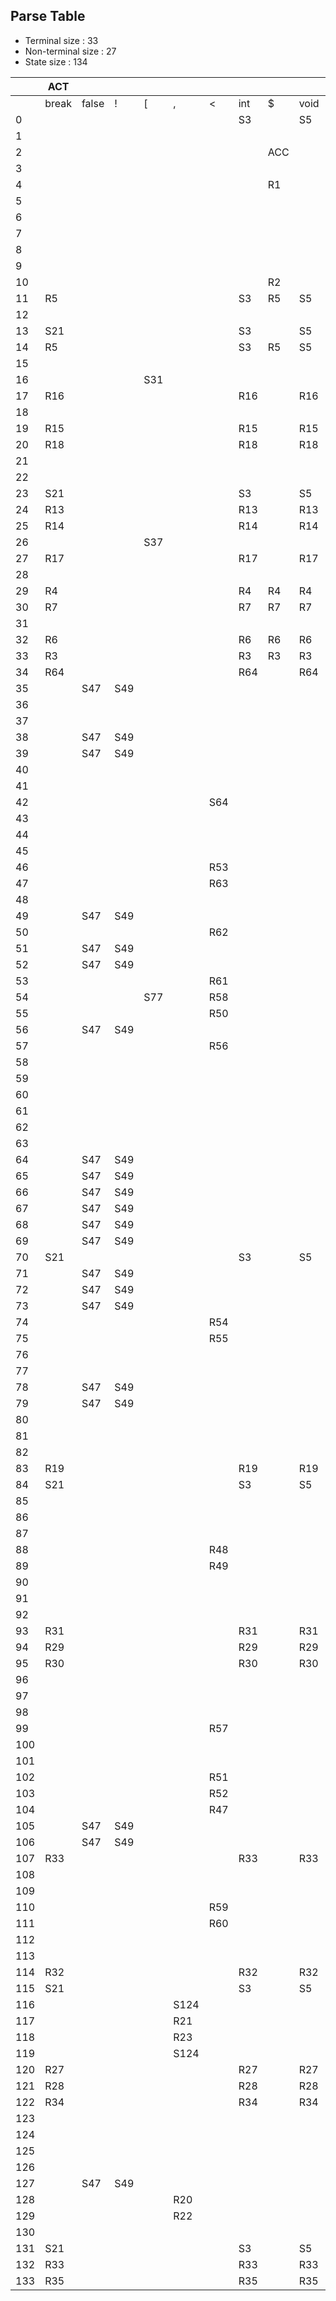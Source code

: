 ## Parse Table
- Terminal size : 33
- Non-terminal size : 27
- State size : 134

| | ACT |  |  |  |  |  |  |  |  |  |  |  |  |  |  |  |  |  |  |  |  |  |  |  |  |  |  |  |  |  |  |  |  | GOTO |  |  |  |  |  |  |  |  |  |  |  |  |  |  |  |  |  |  |  |  |  |  |  |  |  |  | 
| --- | --- | --- | --- | --- | --- | --- | --- | --- | --- | --- | --- | --- | --- | --- | --- | --- | --- | --- | --- | --- | --- | --- | --- | --- | --- | --- | --- | --- | --- | --- | --- | --- | --- | --- | --- | --- | --- | --- | --- | --- | --- | --- | --- | --- | --- | --- | --- | --- | --- | --- | --- | --- | --- | --- | --- | --- | --- | --- | --- | --- | 
| | break | false | ! | [ | , | < | int | $ | void | = | - | } | ( | true | id | ] | ) | num | while | <= | > | { | else | ; | if | && | != | * | >= | float | + | == | / | unary | equality | term | rel | bool | factor | block_tail | id | num | join | S | basics | block | if_stmt | declarations | program | assignment | expr | break_stmt | declaration | array_assignment | array_declaration | stmt | stmt_or_block | array_init | stmts | while_loop | 
| 0 |   |   |   |   |   |   | S3 |   | S5 |   |   |   |   |   |   |   |   |   |   |   |   |   |   |   |   |   |   |   |   | S6 |   |   |   |   |   |   |   |   |   |   |   |   |   | G2 | G1 |   |   |   | G4 |   |   |   |   |   |   |   |   |   |   |   | 
| 1 |   |   |   |   |   |   |   |   |   |   |   |   |   |   | S7 |   |   |   |   |   |   |   |   |   |   |   |   |   |   |   |   |   |   |   |   |   |   |   |   |   | S7 |   |   |   |   |   |   |   |   |   |   |   |   |   |   |   |   |   |   |   | 
| 2 |   |   |   |   |   |   |   | ACC |   |   |   |   |   |   |   |   |   |   |   |   |   |   |   |   |   |   |   |   |   |   |   |   |   |   |   |   |   |   |   |   |   |   |   |   |   |   |   |   |   |   |   |   |   |   |   |   |   |   |   |   | 
| 3 |   |   |   |   |   |   |   |   |   |   |   |   |   |   | R9 |   |   |   |   |   |   |   |   |   |   |   |   |   |   |   |   |   |   |   |   |   |   |   |   |   | R9 |   |   |   |   |   |   |   |   |   |   |   |   |   |   |   |   |   |   |   | 
| 4 |   |   |   |   |   |   |   | R1 |   |   |   |   |   |   |   |   |   |   |   |   |   |   |   |   |   |   |   |   |   |   |   |   |   |   |   |   |   |   |   |   |   |   |   |   |   |   |   |   |   |   |   |   |   |   |   |   |   |   |   |   | 
| 5 |   |   |   |   |   |   |   |   |   |   |   |   |   |   | R8 |   |   |   |   |   |   |   |   |   |   |   |   |   |   |   |   |   |   |   |   |   |   |   |   |   | R8 |   |   |   |   |   |   |   |   |   |   |   |   |   |   |   |   |   |   |   | 
| 6 |   |   |   |   |   |   |   |   |   |   |   |   |   |   | R10 |   |   |   |   |   |   |   |   |   |   |   |   |   |   |   |   |   |   |   |   |   |   |   |   |   | R10 |   |   |   |   |   |   |   |   |   |   |   |   |   |   |   |   |   |   |   | 
| 7 |   |   |   |   |   |   |   |   |   |   |   |   | S8 |   |   |   |   |   |   |   |   |   |   |   |   |   |   |   |   |   |   |   |   |   |   |   |   |   |   |   |   |   |   |   |   |   |   |   |   |   |   |   |   |   |   |   |   |   |   |   | 
| 8 |   |   |   |   |   |   |   |   |   |   |   |   |   |   |   |   | S9 |   |   |   |   |   |   |   |   |   |   |   |   |   |   |   |   |   |   |   |   |   |   |   |   |   |   |   |   |   |   |   |   |   |   |   |   |   |   |   |   |   |   |   | 
| 9 |   |   |   |   |   |   |   |   |   |   |   |   |   |   |   |   |   |   |   |   |   | S11 |   |   |   |   |   |   |   |   |   |   |   |   |   |   |   |   |   |   |   |   |   |   |   | G10 |   |   |   |   |   |   |   |   |   |   |   |   |   |   | 
| 10 |   |   |   |   |   |   |   | R2 |   |   |   |   |   |   |   |   |   |   |   |   |   |   |   |   |   |   |   |   |   |   |   |   |   |   |   |   |   |   |   |   |   |   |   |   |   |   |   |   |   |   |   |   |   |   |   |   |   |   |   |   | 
| 11 | R5 |   |   |   |   |   | S3 | R5 | S5 |   |   | R5 |   |   | R5 |   |   |   | R5 |   |   |   | R5 |   | R5 |   |   |   |   | S6 |   |   |   |   |   |   |   |   |   |   | R5 |   |   |   | G12 |   |   | G13 |   |   |   |   | G14 |   | G15 |   |   |   |   |   | 
| 12 |   |   |   |   |   |   |   |   |   |   |   |   |   |   | S16 |   |   |   |   |   |   |   |   |   |   |   |   |   |   |   |   |   |   |   |   |   |   |   |   |   | S16 |   |   |   |   |   |   |   |   |   |   |   |   |   |   |   |   |   |   |   | 
| 13 | S21 |   |   |   |   |   | S3 |   | S5 |   |   | R12 |   |   | S26 |   |   |   | S22 |   |   |   |   |   | S28 |   |   |   |   | S6 |   |   |   |   |   |   |   |   |   |   | S26 |   |   |   | G12 |   | G27 |   |   | G24 |   | G20 | G25 | G19 | G15 | G23 |   |   | G18 | G17 | 
| 14 | R5 |   |   |   |   |   | S3 | R5 | S5 |   |   | R5 |   |   | R5 |   |   |   | R5 |   |   |   | R5 |   | R5 |   |   |   |   | S6 |   |   |   |   |   |   |   |   |   |   | R5 |   |   |   | G12 |   |   | G29 |   |   |   |   | G14 |   | G15 |   |   |   |   |   | 
| 15 |   |   |   |   |   |   |   |   |   |   |   |   |   |   |   |   |   |   |   |   |   |   |   | S30 |   |   |   |   |   |   |   |   |   |   |   |   |   |   |   |   |   |   |   |   |   |   |   |   |   |   |   |   |   |   |   |   |   |   |   |   | 
| 16 |   |   |   | S31 |   |   |   |   |   |   |   |   |   |   |   |   |   |   |   |   |   |   |   | S32 |   |   |   |   |   |   |   |   |   |   |   |   |   |   |   |   |   |   |   |   |   |   |   |   |   |   |   |   |   |   |   |   |   |   |   |   | 
| 17 | R16 |   |   |   |   |   | R16 |   | R16 |   |   | R16 |   |   | R16 |   |   |   | R16 |   |   |   | R16 |   | R16 |   |   |   |   | R16 |   |   |   |   |   |   |   |   |   |   | R16 |   |   |   |   |   |   |   |   |   |   |   |   |   |   |   |   |   |   |   | 
| 18 |   |   |   |   |   |   |   |   |   |   |   | S33 |   |   |   |   |   |   |   |   |   |   |   |   |   |   |   |   |   |   |   |   |   |   |   |   |   |   |   |   |   |   |   |   |   |   |   |   |   |   |   |   |   |   |   |   |   |   |   |   | 
| 19 | R15 |   |   |   |   |   | R15 |   | R15 |   |   | R15 |   |   | R15 |   |   |   | R15 |   |   |   | R15 |   | R15 |   |   |   |   | R15 |   |   |   |   |   |   |   |   |   |   | R15 |   |   |   |   |   |   |   |   |   |   |   |   |   |   |   |   |   |   |   | 
| 20 | R18 |   |   |   |   |   | R18 |   | R18 |   |   | R18 |   |   | R18 |   |   |   | R18 |   |   |   | R18 |   | R18 |   |   |   |   | R18 |   |   |   |   |   |   |   |   |   |   | R18 |   |   |   |   |   |   |   |   |   |   |   |   |   |   |   |   |   |   |   | 
| 21 |   |   |   |   |   |   |   |   |   |   |   |   |   |   |   |   |   |   |   |   |   |   |   | S34 |   |   |   |   |   |   |   |   |   |   |   |   |   |   |   |   |   |   |   |   |   |   |   |   |   |   |   |   |   |   |   |   |   |   |   |   | 
| 22 |   |   |   |   |   |   |   |   |   |   |   |   | S35 |   |   |   |   |   |   |   |   |   |   |   |   |   |   |   |   |   |   |   |   |   |   |   |   |   |   |   |   |   |   |   |   |   |   |   |   |   |   |   |   |   |   |   |   |   |   |   | 
| 23 | S21 |   |   |   |   |   | S3 |   | S5 |   |   | R12 |   |   | S26 |   |   |   | S22 |   |   |   |   |   | S28 |   |   |   |   | S6 |   |   |   |   |   |   |   |   |   |   | S26 |   |   |   | G12 |   | G27 |   |   | G24 |   | G20 | G25 | G19 | G15 | G23 |   |   | G36 | G17 | 
| 24 | R13 |   |   |   |   |   | R13 |   | R13 |   |   | R13 |   |   | R13 |   |   |   | R13 |   |   |   | R13 |   | R13 |   |   |   |   | R13 |   |   |   |   |   |   |   |   |   |   | R13 |   |   |   |   |   |   |   |   |   |   |   |   |   |   |   |   |   |   |   | 
| 25 | R14 |   |   |   |   |   | R14 |   | R14 |   |   | R14 |   |   | R14 |   |   |   | R14 |   |   |   | R14 |   | R14 |   |   |   |   | R14 |   |   |   |   |   |   |   |   |   |   | R14 |   |   |   |   |   |   |   |   |   |   |   |   |   |   |   |   |   |   |   | 
| 26 |   |   |   | S37 |   |   |   |   |   | S38 |   |   |   |   |   |   |   |   |   |   |   |   |   |   |   |   |   |   |   |   |   |   |   |   |   |   |   |   |   |   |   |   |   |   |   |   |   |   |   |   |   |   |   |   |   |   |   |   |   |   | 
| 27 | R17 |   |   |   |   |   | R17 |   | R17 |   |   | R17 |   |   | R17 |   |   |   | R17 |   |   |   | R17 |   | R17 |   |   |   |   | R17 |   |   |   |   |   |   |   |   |   |   | R17 |   |   |   |   |   |   |   |   |   |   |   |   |   |   |   |   |   |   |   | 
| 28 |   |   |   |   |   |   |   |   |   |   |   |   | S39 |   |   |   |   |   |   |   |   |   |   |   |   |   |   |   |   |   |   |   |   |   |   |   |   |   |   |   |   |   |   |   |   |   |   |   |   |   |   |   |   |   |   |   |   |   |   |   | 
| 29 | R4 |   |   |   |   |   | R4 | R4 | R4 |   |   | R4 |   |   | R4 |   |   |   | R4 |   |   |   | R4 |   | R4 |   |   |   |   | R4 |   |   |   |   |   |   |   |   |   |   | R4 |   |   |   |   |   |   |   |   |   |   |   |   |   |   |   |   |   |   |   | 
| 30 | R7 |   |   |   |   |   | R7 | R7 | R7 |   |   | R7 |   |   | R7 |   |   |   | R7 |   |   |   | R7 |   | R7 |   |   |   |   | R7 |   |   |   |   |   |   |   |   |   |   | R7 |   |   |   |   |   |   |   |   |   |   |   |   |   |   |   |   |   |   |   | 
| 31 |   |   |   |   |   |   |   |   |   |   |   |   |   |   | S41 |   |   | S40 |   |   |   |   |   |   |   |   |   |   |   |   |   |   |   |   |   |   |   |   |   |   | S41 | S40 |   |   |   |   |   |   |   |   |   |   |   |   |   |   |   |   |   |   | 
| 32 | R6 |   |   |   |   |   | R6 | R6 | R6 |   |   | R6 |   |   | R6 |   |   |   | R6 |   |   |   | R6 |   | R6 |   |   |   |   | R6 |   |   |   |   |   |   |   |   |   |   | R6 |   |   |   |   |   |   |   |   |   |   |   |   |   |   |   |   |   |   |   | 
| 33 | R3 |   |   |   |   |   | R3 | R3 | R3 |   |   | R3 |   |   | R3 |   |   |   | R3 |   |   |   | R3 |   | R3 |   |   |   |   | R3 |   |   |   |   |   |   |   |   |   |   | R3 |   |   |   |   |   |   |   |   |   |   |   |   |   |   |   |   |   |   |   | 
| 34 | R64 |   |   |   |   |   | R64 |   | R64 |   |   | R64 |   |   | R64 |   |   |   | R64 |   |   |   | R64 |   | R64 |   |   |   |   | R64 |   |   |   |   |   |   |   |   |   |   | R64 |   |   |   |   |   |   |   |   |   |   |   |   |   |   |   |   |   |   |   | 
| 35 |   | S47 | S49 |   |   |   |   |   |   |   | S51 |   | S52 | S50 | S54 |   |   | S53 |   |   |   | S56 |   |   |   |   |   |   |   |   |   |   |   | G46 | G45 | G55 | G44 | G43 | G57 |   | S54 | S53 | G48 |   |   |   |   |   |   |   | G42 |   |   |   |   |   |   |   |   |   | 
| 36 |   |   |   |   |   |   |   |   |   |   |   | R11 |   |   |   |   |   |   |   |   |   |   |   |   |   |   |   |   |   |   |   |   |   |   |   |   |   |   |   |   |   |   |   |   |   |   |   |   |   |   |   |   |   |   |   |   |   |   |   |   | 
| 37 |   |   |   |   |   |   |   |   |   |   |   |   |   |   | S59 |   |   | S58 |   |   |   |   |   |   |   |   |   |   |   |   |   |   |   |   |   |   |   |   |   |   | S59 | S58 |   |   |   |   |   |   |   |   |   |   |   |   |   |   |   |   |   |   | 
| 38 |   | S47 | S49 |   |   |   |   |   |   |   | S51 |   | S52 | S50 | S54 |   |   | S53 |   |   |   | S56 |   |   |   |   |   |   |   |   |   |   |   | G46 |   | G55 |   |   | G57 |   | S54 | S53 |   |   |   |   |   |   |   |   | G60 |   |   |   |   |   |   |   |   |   | 
| 39 |   | S47 | S49 |   |   |   |   |   |   |   | S51 |   | S52 | S50 | S54 |   |   | S53 |   |   |   | S56 |   |   |   |   |   |   |   |   |   |   |   | G46 | G45 | G55 | G44 | G61 | G57 |   | S54 | S53 | G48 |   |   |   |   |   |   |   | G42 |   |   |   |   |   |   |   |   |   | 
| 40 |   |   |   |   |   |   |   |   |   |   |   |   |   |   |   | S62 |   |   |   |   |   |   |   |   |   |   |   |   |   |   |   |   |   |   |   |   |   |   |   |   |   |   |   |   |   |   |   |   |   |   |   |   |   |   |   |   |   |   |   |   | 
| 41 |   |   |   |   |   |   |   |   |   |   |   |   |   |   |   | S63 |   |   |   |   |   |   |   |   |   |   |   |   |   |   |   |   |   |   |   |   |   |   |   |   |   |   |   |   |   |   |   |   |   |   |   |   |   |   |   |   |   |   |   |   | 
| 42 |   |   |   |   |   | S64 |   |   |   |   | S66 |   |   |   |   |   | R46 |   |   | S67 | S68 |   |   |   |   | R46 | R46 |   | S69 |   | S65 | R46 |   |   |   |   |   |   |   |   |   |   |   |   |   |   |   |   |   |   |   |   |   |   |   |   |   |   |   |   | 
| 43 |   |   |   |   |   |   |   |   |   |   |   |   |   |   |   |   | S70 |   |   |   |   |   |   |   |   |   |   |   |   |   |   |   |   |   |   |   |   |   |   |   |   |   |   |   |   |   |   |   |   |   |   |   |   |   |   |   |   |   |   |   | 
| 44 |   |   |   |   |   |   |   |   |   |   |   |   |   |   |   |   | R41 |   |   |   |   |   |   |   |   | R41 | R41 |   |   |   |   | R41 |   |   |   |   |   |   |   |   |   |   |   |   |   |   |   |   |   |   |   |   |   |   |   |   |   |   |   |   | 
| 45 |   |   |   |   |   |   |   |   |   |   |   |   |   |   |   |   | R38 |   |   |   |   |   |   |   |   | R38 | S71 |   |   |   |   | S72 |   |   |   |   |   |   |   |   |   |   |   |   |   |   |   |   |   |   |   |   |   |   |   |   |   |   |   |   | 
| 46 |   |   |   |   |   | R53 |   |   |   |   | R53 | R53 |   |   |   |   | R53 |   |   | R53 | R53 |   |   | R53 |   | R53 | R53 | R53 | R53 |   | R53 | R53 | R53 |   |   |   |   |   |   |   |   |   |   |   |   |   |   |   |   |   |   |   |   |   |   |   |   |   |   |   | 
| 47 |   |   |   |   |   | R63 |   |   |   |   | R63 | R63 |   |   |   |   | R63 |   |   | R63 | R63 |   |   | R63 |   | R63 | R63 | R63 | R63 |   | R63 | R63 | R63 |   |   |   |   |   |   |   |   |   |   |   |   |   |   |   |   |   |   |   |   |   |   |   |   |   |   |   | 
| 48 |   |   |   |   |   |   |   |   |   |   |   |   |   |   |   |   | R36 |   |   |   |   |   |   |   |   | S73 |   |   |   |   |   |   |   |   |   |   |   |   |   |   |   |   |   |   |   |   |   |   |   |   |   |   |   |   |   |   |   |   |   |   | 
| 49 |   | S47 | S49 |   |   |   |   |   |   |   | S51 |   | S52 | S50 | S54 |   |   | S53 |   |   |   |   |   |   |   |   |   |   |   |   |   |   |   | G74 |   |   |   |   | G57 |   | S54 | S53 |   |   |   |   |   |   |   |   |   |   |   |   |   |   |   |   |   |   | 
| 50 |   |   |   |   |   | R62 |   |   |   |   | R62 | R62 |   |   |   |   | R62 |   |   | R62 | R62 |   |   | R62 |   | R62 | R62 | R62 | R62 |   | R62 | R62 | R62 |   |   |   |   |   |   |   |   |   |   |   |   |   |   |   |   |   |   |   |   |   |   |   |   |   |   |   | 
| 51 |   | S47 | S49 |   |   |   |   |   |   |   | S51 |   | S52 | S50 | S54 |   |   | S53 |   |   |   |   |   |   |   |   |   |   |   |   |   |   |   | G75 |   |   |   |   | G57 |   | S54 | S53 |   |   |   |   |   |   |   |   |   |   |   |   |   |   |   |   |   |   | 
| 52 |   | S47 | S49 |   |   |   |   |   |   |   | S51 |   | S52 | S50 | S54 |   |   | S53 |   |   |   | S56 |   |   |   |   |   |   |   |   |   |   |   | G46 |   | G55 |   |   | G57 |   | S54 | S53 |   |   |   |   |   |   |   |   | G76 |   |   |   |   |   |   |   |   |   | 
| 53 |   |   |   |   |   | R61 |   |   |   |   | R61 | R61 |   |   |   |   | R61 |   |   | R61 | R61 |   |   | R61 |   | R61 | R61 | R61 | R61 |   | R61 | R61 | R61 |   |   |   |   |   |   |   |   |   |   |   |   |   |   |   |   |   |   |   |   |   |   |   |   |   |   |   | 
| 54 |   |   |   | S77 |   | R58 |   |   |   |   | R58 | R58 |   |   |   |   | R58 |   |   | R58 | R58 |   |   | R58 |   | R58 | R58 | R58 | R58 |   | R58 | R58 | R58 |   |   |   |   |   |   |   |   |   |   |   |   |   |   |   |   |   |   |   |   |   |   |   |   |   |   |   | 
| 55 |   |   |   |   |   | R50 |   |   |   |   | R50 | R50 |   |   |   |   | R50 |   |   | R50 | R50 |   |   | R50 |   | R50 | R50 | S78 | R50 |   | R50 | R50 | S79 |   |   |   |   |   |   |   |   |   |   |   |   |   |   |   |   |   |   |   |   |   |   |   |   |   |   |   | 
| 56 |   | S47 | S49 |   |   |   |   |   |   |   | S51 |   | S52 | S50 | S54 |   |   | S53 |   |   |   | S56 |   |   |   |   |   |   |   |   |   |   |   | G46 |   | G55 |   |   | G57 |   | S54 | S53 |   |   |   |   |   |   |   |   | G80 |   |   |   |   |   |   |   |   |   | 
| 57 |   |   |   |   |   | R56 |   |   |   |   | R56 | R56 |   |   |   |   | R56 |   |   | R56 | R56 |   |   | R56 |   | R56 | R56 | R56 | R56 |   | R56 | R56 | R56 |   |   |   |   |   |   |   |   |   |   |   |   |   |   |   |   |   |   |   |   |   |   |   |   |   |   |   | 
| 58 |   |   |   |   |   |   |   |   |   |   |   |   |   |   |   | S81 |   |   |   |   |   |   |   |   |   |   |   |   |   |   |   |   |   |   |   |   |   |   |   |   |   |   |   |   |   |   |   |   |   |   |   |   |   |   |   |   |   |   |   |   | 
| 59 |   |   |   |   |   |   |   |   |   |   |   |   |   |   |   | S82 |   |   |   |   |   |   |   |   |   |   |   |   |   |   |   |   |   |   |   |   |   |   |   |   |   |   |   |   |   |   |   |   |   |   |   |   |   |   |   |   |   |   |   |   | 
| 60 |   |   |   |   |   |   |   |   |   |   | S66 |   |   |   |   |   |   |   |   |   |   |   |   | S83 |   |   |   |   |   |   | S65 |   |   |   |   |   |   |   |   |   |   |   |   |   |   |   |   |   |   |   |   |   |   |   |   |   |   |   |   |   | 
| 61 |   |   |   |   |   |   |   |   |   |   |   |   |   |   |   |   | S84 |   |   |   |   |   |   |   |   |   |   |   |   |   |   |   |   |   |   |   |   |   |   |   |   |   |   |   |   |   |   |   |   |   |   |   |   |   |   |   |   |   |   |   | 
| 62 |   |   |   |   |   |   |   |   |   | S85 |   |   |   |   |   |   |   |   |   |   |   |   |   | R24 |   |   |   |   |   |   |   |   |   |   |   |   |   |   |   |   |   |   |   |   |   |   |   |   |   |   |   |   |   |   |   |   |   |   |   |   | 
| 63 |   |   |   |   |   |   |   |   |   | S86 |   |   |   |   |   |   |   |   |   |   |   |   |   |   |   |   |   |   |   |   |   |   |   |   |   |   |   |   |   |   |   |   |   |   |   |   |   |   |   |   |   |   |   |   |   |   |   |   |   |   | 
| 64 |   | S47 | S49 |   |   |   |   |   |   |   | S51 |   | S52 | S50 | S54 |   |   | S53 |   |   |   | S56 |   |   |   |   |   |   |   |   |   |   |   | G46 |   | G55 |   |   | G57 |   | S54 | S53 |   |   |   |   |   |   |   |   | G87 |   |   |   |   |   |   |   |   |   | 
| 65 |   | S47 | S49 |   |   |   |   |   |   |   | S51 |   | S52 | S50 | S54 |   |   | S53 |   |   |   |   |   |   |   |   |   |   |   |   |   |   |   | G46 |   | G88 |   |   | G57 |   | S54 | S53 |   |   |   |   |   |   |   |   |   |   |   |   |   |   |   |   |   |   | 
| 66 |   | S47 | S49 |   |   |   |   |   |   |   | S51 |   | S52 | S50 | S54 |   |   | S53 |   |   |   |   |   |   |   |   |   |   |   |   |   |   |   | G46 |   | G89 |   |   | G57 |   | S54 | S53 |   |   |   |   |   |   |   |   |   |   |   |   |   |   |   |   |   |   | 
| 67 |   | S47 | S49 |   |   |   |   |   |   |   | S51 |   | S52 | S50 | S54 |   |   | S53 |   |   |   | S56 |   |   |   |   |   |   |   |   |   |   |   | G46 |   | G55 |   |   | G57 |   | S54 | S53 |   |   |   |   |   |   |   |   | G90 |   |   |   |   |   |   |   |   |   | 
| 68 |   | S47 | S49 |   |   |   |   |   |   |   | S51 |   | S52 | S50 | S54 |   |   | S53 |   |   |   | S56 |   |   |   |   |   |   |   |   |   |   |   | G46 |   | G55 |   |   | G57 |   | S54 | S53 |   |   |   |   |   |   |   |   | G91 |   |   |   |   |   |   |   |   |   | 
| 69 |   | S47 | S49 |   |   |   |   |   |   |   | S51 |   | S52 | S50 | S54 |   |   | S53 |   |   |   | S56 |   |   |   |   |   |   |   |   |   |   |   | G46 |   | G55 |   |   | G57 |   | S54 | S53 |   |   |   |   |   |   |   |   | G92 |   |   |   |   |   |   |   |   |   | 
| 70 | S21 |   |   |   |   |   | S3 |   | S5 |   |   |   |   |   | S26 |   |   |   | S22 |   |   | S11 |   |   | S28 |   |   |   |   | S6 |   |   |   |   |   |   |   |   |   |   | S26 |   |   |   | G12 | G93 | G27 |   |   | G24 |   | G20 | G25 | G19 | G15 | G95 | G94 |   |   | G17 | 
| 71 |   | S47 | S49 |   |   |   |   |   |   |   | S51 |   | S52 | S50 | S54 |   |   | S53 |   |   |   | S56 |   |   |   |   |   |   |   |   |   |   |   | G46 |   | G55 | G96 |   | G57 |   | S54 | S53 |   |   |   |   |   |   |   |   | G42 |   |   |   |   |   |   |   |   |   | 
| 72 |   | S47 | S49 |   |   |   |   |   |   |   | S51 |   | S52 | S50 | S54 |   |   | S53 |   |   |   | S56 |   |   |   |   |   |   |   |   |   |   |   | G46 |   | G55 | G97 |   | G57 |   | S54 | S53 |   |   |   |   |   |   |   |   | G42 |   |   |   |   |   |   |   |   |   | 
| 73 |   | S47 | S49 |   |   |   |   |   |   |   | S51 |   | S52 | S50 | S54 |   |   | S53 |   |   |   | S56 |   |   |   |   |   |   |   |   |   |   |   | G46 | G98 | G55 | G44 |   | G57 |   | S54 | S53 |   |   |   |   |   |   |   |   | G42 |   |   |   |   |   |   |   |   |   | 
| 74 |   |   |   |   |   | R54 |   |   |   |   | R54 | R54 |   |   |   |   | R54 |   |   | R54 | R54 |   |   | R54 |   | R54 | R54 | R54 | R54 |   | R54 | R54 | R54 |   |   |   |   |   |   |   |   |   |   |   |   |   |   |   |   |   |   |   |   |   |   |   |   |   |   |   | 
| 75 |   |   |   |   |   | R55 |   |   |   |   | R55 | R55 |   |   |   |   | R55 |   |   | R55 | R55 |   |   | R55 |   | R55 | R55 | R55 | R55 |   | R55 | R55 | R55 |   |   |   |   |   |   |   |   |   |   |   |   |   |   |   |   |   |   |   |   |   |   |   |   |   |   |   | 
| 76 |   |   |   |   |   |   |   |   |   |   | S66 |   |   |   |   |   | S99 |   |   |   |   |   |   |   |   |   |   |   |   |   | S65 |   |   |   |   |   |   |   |   |   |   |   |   |   |   |   |   |   |   |   |   |   |   |   |   |   |   |   |   |   | 
| 77 |   |   |   |   |   |   |   |   |   |   |   |   |   |   | S101 |   |   | S100 |   |   |   |   |   |   |   |   |   |   |   |   |   |   |   |   |   |   |   |   |   |   | S101 | S100 |   |   |   |   |   |   |   |   |   |   |   |   |   |   |   |   |   |   | 
| 78 |   | S47 | S49 |   |   |   |   |   |   |   | S51 |   | S52 | S50 | S54 |   |   | S53 |   |   |   |   |   |   |   |   |   |   |   |   |   |   |   | G102 |   |   |   |   | G57 |   | S54 | S53 |   |   |   |   |   |   |   |   |   |   |   |   |   |   |   |   |   |   | 
| 79 |   | S47 | S49 |   |   |   |   |   |   |   | S51 |   | S52 | S50 | S54 |   |   | S53 |   |   |   |   |   |   |   |   |   |   |   |   |   |   |   | G103 |   |   |   |   | G57 |   | S54 | S53 |   |   |   |   |   |   |   |   |   |   |   |   |   |   |   |   |   |   | 
| 80 |   |   |   |   |   |   |   |   |   |   | S66 | S104 |   |   |   |   |   |   |   |   |   |   |   |   |   |   |   |   |   |   | S65 |   |   |   |   |   |   |   |   |   |   |   |   |   |   |   |   |   |   |   |   |   |   |   |   |   |   |   |   |   | 
| 81 |   |   |   |   |   |   |   |   |   | S105 |   |   |   |   |   |   |   |   |   |   |   |   |   |   |   |   |   |   |   |   |   |   |   |   |   |   |   |   |   |   |   |   |   |   |   |   |   |   |   |   |   |   |   |   |   |   |   |   |   |   | 
| 82 |   |   |   |   |   |   |   |   |   | S106 |   |   |   |   |   |   |   |   |   |   |   |   |   |   |   |   |   |   |   |   |   |   |   |   |   |   |   |   |   |   |   |   |   |   |   |   |   |   |   |   |   |   |   |   |   |   |   |   |   |   | 
| 83 | R19 |   |   |   |   |   | R19 |   | R19 |   |   | R19 |   |   | R19 |   |   |   | R19 |   |   |   | R19 |   | R19 |   |   |   |   | R19 |   |   |   |   |   |   |   |   |   |   | R19 |   |   |   |   |   |   |   |   |   |   |   |   |   |   |   |   |   |   |   | 
| 84 | S21 |   |   |   |   |   | S3 |   | S5 |   |   |   |   |   | S26 |   |   |   | S22 |   |   | S11 |   |   | S28 |   |   |   |   | S6 |   |   |   |   |   |   |   |   |   |   | S26 |   |   |   | G12 | G93 | G27 |   |   | G24 |   | G20 | G25 | G19 | G15 | G95 | G107 |   |   | G17 | 
| 85 |   |   |   |   |   |   |   |   |   |   |   |   |   |   |   |   |   |   |   |   |   | S108 |   |   |   |   |   |   |   |   |   |   |   |   |   |   |   |   |   |   |   |   |   |   |   |   |   |   |   |   |   |   |   |   |   |   |   |   |   |   | 
| 86 |   |   |   |   |   |   |   |   |   |   |   |   |   |   |   |   |   |   |   |   |   | S109 |   |   |   |   |   |   |   |   |   |   |   |   |   |   |   |   |   |   |   |   |   |   |   |   |   |   |   |   |   |   |   |   |   |   |   |   |   |   | 
| 87 |   |   |   |   |   |   |   |   |   |   | S66 |   |   |   |   |   | R42 |   |   |   |   |   |   |   |   | R42 | R42 |   |   |   | S65 | R42 |   |   |   |   |   |   |   |   |   |   |   |   |   |   |   |   |   |   |   |   |   |   |   |   |   |   |   |   | 
| 88 |   |   |   |   |   | R48 |   |   |   |   | R48 | R48 |   |   |   |   | R48 |   |   | R48 | R48 |   |   | R48 |   | R48 | R48 | S78 | R48 |   | R48 | R48 | S79 |   |   |   |   |   |   |   |   |   |   |   |   |   |   |   |   |   |   |   |   |   |   |   |   |   |   |   | 
| 89 |   |   |   |   |   | R49 |   |   |   |   | R49 | R49 |   |   |   |   | R49 |   |   | R49 | R49 |   |   | R49 |   | R49 | R49 | S78 | R49 |   | R49 | R49 | S79 |   |   |   |   |   |   |   |   |   |   |   |   |   |   |   |   |   |   |   |   |   |   |   |   |   |   |   | 
| 90 |   |   |   |   |   |   |   |   |   |   | S66 |   |   |   |   |   | R43 |   |   |   |   |   |   |   |   | R43 | R43 |   |   |   | S65 | R43 |   |   |   |   |   |   |   |   |   |   |   |   |   |   |   |   |   |   |   |   |   |   |   |   |   |   |   |   | 
| 91 |   |   |   |   |   |   |   |   |   |   | S66 |   |   |   |   |   | R44 |   |   |   |   |   |   |   |   | R44 | R44 |   |   |   | S65 | R44 |   |   |   |   |   |   |   |   |   |   |   |   |   |   |   |   |   |   |   |   |   |   |   |   |   |   |   |   | 
| 92 |   |   |   |   |   |   |   |   |   |   | S66 |   |   |   |   |   | R45 |   |   |   |   |   |   |   |   | R45 | R45 |   |   |   | S65 | R45 |   |   |   |   |   |   |   |   |   |   |   |   |   |   |   |   |   |   |   |   |   |   |   |   |   |   |   |   | 
| 93 | R31 |   |   |   |   |   | R31 |   | R31 |   |   | R31 |   |   | R31 |   |   |   | R31 |   |   |   | R31 |   | R31 |   |   |   |   | R31 |   |   |   |   |   |   |   |   |   |   | R31 |   |   |   |   |   |   |   |   |   |   |   |   |   |   |   |   |   |   |   | 
| 94 | R29 |   |   |   |   |   | R29 |   | R29 |   |   | R29 |   |   | R29 |   |   |   | R29 |   |   |   | R29 |   | R29 |   |   |   |   | R29 |   |   |   |   |   |   |   |   |   |   | R29 |   |   |   |   |   |   |   |   |   |   |   |   |   |   |   |   |   |   |   | 
| 95 | R30 |   |   |   |   |   | R30 |   | R30 |   |   | R30 |   |   | R30 |   |   |   | R30 |   |   |   | R30 |   | R30 |   |   |   |   | R30 |   |   |   |   |   |   |   |   |   |   | R30 |   |   |   |   |   |   |   |   |   |   |   |   |   |   |   |   |   |   |   | 
| 96 |   |   |   |   |   |   |   |   |   |   |   |   |   |   |   |   | R40 |   |   |   |   |   |   |   |   | R40 | R40 |   |   |   |   | R40 |   |   |   |   |   |   |   |   |   |   |   |   |   |   |   |   |   |   |   |   |   |   |   |   |   |   |   |   | 
| 97 |   |   |   |   |   |   |   |   |   |   |   |   |   |   |   |   | R39 |   |   |   |   |   |   |   |   | R39 | R39 |   |   |   |   | R39 |   |   |   |   |   |   |   |   |   |   |   |   |   |   |   |   |   |   |   |   |   |   |   |   |   |   |   |   | 
| 98 |   |   |   |   |   |   |   |   |   |   |   |   |   |   |   |   | R37 |   |   |   |   |   |   |   |   | R37 | S71 |   |   |   |   | S72 |   |   |   |   |   |   |   |   |   |   |   |   |   |   |   |   |   |   |   |   |   |   |   |   |   |   |   |   | 
| 99 |   |   |   |   |   | R57 |   |   |   |   | R57 | R57 |   |   |   |   | R57 |   |   | R57 | R57 |   |   | R57 |   | R57 | R57 | R57 | R57 |   | R57 | R57 | R57 |   |   |   |   |   |   |   |   |   |   |   |   |   |   |   |   |   |   |   |   |   |   |   |   |   |   |   | 
| 100 |   |   |   |   |   |   |   |   |   |   |   |   |   |   |   | S110 |   |   |   |   |   |   |   |   |   |   |   |   |   |   |   |   |   |   |   |   |   |   |   |   |   |   |   |   |   |   |   |   |   |   |   |   |   |   |   |   |   |   |   |   | 
| 101 |   |   |   |   |   |   |   |   |   |   |   |   |   |   |   | S111 |   |   |   |   |   |   |   |   |   |   |   |   |   |   |   |   |   |   |   |   |   |   |   |   |   |   |   |   |   |   |   |   |   |   |   |   |   |   |   |   |   |   |   |   | 
| 102 |   |   |   |   |   | R51 |   |   |   |   | R51 | R51 |   |   |   |   | R51 |   |   | R51 | R51 |   |   | R51 |   | R51 | R51 | R51 | R51 |   | R51 | R51 | R51 |   |   |   |   |   |   |   |   |   |   |   |   |   |   |   |   |   |   |   |   |   |   |   |   |   |   |   | 
| 103 |   |   |   |   |   | R52 |   |   |   |   | R52 | R52 |   |   |   |   | R52 |   |   | R52 | R52 |   |   | R52 |   | R52 | R52 | R52 | R52 |   | R52 | R52 | R52 |   |   |   |   |   |   |   |   |   |   |   |   |   |   |   |   |   |   |   |   |   |   |   |   |   |   |   | 
| 104 |   |   |   |   |   | R47 |   |   |   |   | R47 | R47 |   |   |   |   | R47 |   |   | R47 | R47 |   |   | R47 |   | R47 | R47 |   | R47 |   | R47 | R47 |   |   |   |   |   |   |   |   |   |   |   |   |   |   |   |   |   |   |   |   |   |   |   |   |   |   |   |   | 
| 105 |   | S47 | S49 |   |   |   |   |   |   |   | S51 |   | S52 | S50 | S54 |   |   | S53 |   |   |   | S56 |   |   |   |   |   |   |   |   |   |   |   | G46 |   | G55 |   |   | G57 |   | S54 | S53 |   |   |   |   |   |   |   |   | G112 |   |   |   |   |   |   |   |   |   | 
| 106 |   | S47 | S49 |   |   |   |   |   |   |   | S51 |   | S52 | S50 | S54 |   |   | S53 |   |   |   | S56 |   |   |   |   |   |   |   |   |   |   |   | G46 |   | G55 |   |   | G57 |   | S54 | S53 |   |   |   |   |   |   |   |   | G113 |   |   |   |   |   |   |   |   |   | 
| 107 | R33 |   |   |   |   |   | R33 |   | R33 |   |   | R33 |   |   | R33 |   |   |   | R33 |   |   |   | S115 |   | R33 |   |   |   |   | R33 |   |   |   |   |   |   |   |   |   | G114 | R33 |   |   |   |   |   |   |   |   |   |   |   |   |   |   |   |   |   |   |   | 
| 108 |   |   |   |   |   |   |   |   |   |   |   |   |   |   | S118 |   |   | S117 |   |   |   |   |   |   |   |   |   |   |   |   |   |   |   |   |   |   |   |   |   |   | S118 | S117 |   |   |   |   |   |   |   |   |   |   |   |   |   |   |   | G116 |   |   | 
| 109 |   |   |   |   |   |   |   |   |   |   |   |   |   |   | S118 |   |   | S117 |   |   |   |   |   |   |   |   |   |   |   |   |   |   |   |   |   |   |   |   |   |   | S118 | S117 |   |   |   |   |   |   |   |   |   |   |   |   |   |   |   | G119 |   |   | 
| 110 |   |   |   |   |   | R59 |   |   |   |   | R59 | R59 |   |   |   |   | R59 |   |   | R59 | R59 |   |   | R59 |   | R59 | R59 | R59 | R59 |   | R59 | R59 | R59 |   |   |   |   |   |   |   |   |   |   |   |   |   |   |   |   |   |   |   |   |   |   |   |   |   |   |   | 
| 111 |   |   |   |   |   | R60 |   |   |   |   | R60 | R60 |   |   |   |   | R60 |   |   | R60 | R60 |   |   | R60 |   | R60 | R60 | R60 | R60 |   | R60 | R60 | R60 |   |   |   |   |   |   |   |   |   |   |   |   |   |   |   |   |   |   |   |   |   |   |   |   |   |   |   | 
| 112 |   |   |   |   |   |   |   |   |   |   | S66 |   |   |   |   |   |   |   |   |   |   |   |   | S120 |   |   |   |   |   |   | S65 |   |   |   |   |   |   |   |   |   |   |   |   |   |   |   |   |   |   |   |   |   |   |   |   |   |   |   |   |   | 
| 113 |   |   |   |   |   |   |   |   |   |   | S66 |   |   |   |   |   |   |   |   |   |   |   |   | S121 |   |   |   |   |   |   | S65 |   |   |   |   |   |   |   |   |   |   |   |   |   |   |   |   |   |   |   |   |   |   |   |   |   |   |   |   |   | 
| 114 | R32 |   |   |   |   |   | R32 |   | R32 |   |   | R32 |   |   | R32 |   |   |   | R32 |   |   |   | R32 |   | R32 |   |   |   |   | R32 |   |   |   |   |   |   |   |   |   |   | R32 |   |   |   |   |   |   |   |   |   |   |   |   |   |   |   |   |   |   |   | 
| 115 | S21 |   |   |   |   |   | S3 |   | S5 |   |   |   |   |   | S26 |   |   |   | S22 |   |   | S11 |   |   | S123 |   |   |   |   | S6 |   |   |   |   |   |   |   |   |   |   | S26 |   |   |   | G12 | G93 | G27 |   |   | G24 |   | G20 | G25 | G19 | G15 | G95 | G122 |   |   | G17 | 
| 116 |   |   |   |   | S124 |   |   |   |   |   |   | S125 |   |   |   |   |   |   |   |   |   |   |   |   |   |   |   |   |   |   |   |   |   |   |   |   |   |   |   |   |   |   |   |   |   |   |   |   |   |   |   |   |   |   |   |   |   |   |   |   | 
| 117 |   |   |   |   | R21 |   |   |   |   |   |   | R21 |   |   |   |   |   |   |   |   |   |   |   |   |   |   |   |   |   |   |   |   |   |   |   |   |   |   |   |   |   |   |   |   |   |   |   |   |   |   |   |   |   |   |   |   |   |   |   |   | 
| 118 |   |   |   |   | R23 |   |   |   |   |   |   | R23 |   |   |   |   |   |   |   |   |   |   |   |   |   |   |   |   |   |   |   |   |   |   |   |   |   |   |   |   |   |   |   |   |   |   |   |   |   |   |   |   |   |   |   |   |   |   |   |   | 
| 119 |   |   |   |   | S124 |   |   |   |   |   |   | S126 |   |   |   |   |   |   |   |   |   |   |   |   |   |   |   |   |   |   |   |   |   |   |   |   |   |   |   |   |   |   |   |   |   |   |   |   |   |   |   |   |   |   |   |   |   |   |   |   | 
| 120 | R27 |   |   |   |   |   | R27 |   | R27 |   |   | R27 |   |   | R27 |   |   |   | R27 |   |   |   | R27 |   | R27 |   |   |   |   | R27 |   |   |   |   |   |   |   |   |   |   | R27 |   |   |   |   |   |   |   |   |   |   |   |   |   |   |   |   |   |   |   | 
| 121 | R28 |   |   |   |   |   | R28 |   | R28 |   |   | R28 |   |   | R28 |   |   |   | R28 |   |   |   | R28 |   | R28 |   |   |   |   | R28 |   |   |   |   |   |   |   |   |   |   | R28 |   |   |   |   |   |   |   |   |   |   |   |   |   |   |   |   |   |   |   | 
| 122 | R34 |   |   |   |   |   | R34 |   | R34 |   |   | R34 |   |   | R34 |   |   |   | R34 |   |   |   | R34 |   | R34 |   |   |   |   | R34 |   |   |   |   |   |   |   |   |   |   | R34 |   |   |   |   |   |   |   |   |   |   |   |   |   |   |   |   |   |   |   | 
| 123 |   |   |   |   |   |   |   |   |   |   |   |   | S127 |   |   |   |   |   |   |   |   |   |   |   |   |   |   |   |   |   |   |   |   |   |   |   |   |   |   |   |   |   |   |   |   |   |   |   |   |   |   |   |   |   |   |   |   |   |   |   | 
| 124 |   |   |   |   |   |   |   |   |   |   |   |   |   |   | S129 |   |   | S128 |   |   |   |   |   |   |   |   |   |   |   |   |   |   |   |   |   |   |   |   |   |   | S129 | S128 |   |   |   |   |   |   |   |   |   |   |   |   |   |   |   |   |   |   | 
| 125 |   |   |   |   |   |   |   |   |   |   |   |   |   |   |   |   |   |   |   |   |   |   |   | R25 |   |   |   |   |   |   |   |   |   |   |   |   |   |   |   |   |   |   |   |   |   |   |   |   |   |   |   |   |   |   |   |   |   |   |   |   | 
| 126 |   |   |   |   |   |   |   |   |   |   |   |   |   |   |   |   |   |   |   |   |   |   |   | R26 |   |   |   |   |   |   |   |   |   |   |   |   |   |   |   |   |   |   |   |   |   |   |   |   |   |   |   |   |   |   |   |   |   |   |   |   | 
| 127 |   | S47 | S49 |   |   |   |   |   |   |   | S51 |   | S52 | S50 | S54 |   |   | S53 |   |   |   | S56 |   |   |   |   |   |   |   |   |   |   |   | G46 | G45 | G55 | G44 | G130 | G57 |   | S54 | S53 | G48 |   |   |   |   |   |   |   | G42 |   |   |   |   |   |   |   |   |   | 
| 128 |   |   |   |   | R20 |   |   |   |   |   |   | R20 |   |   |   |   |   |   |   |   |   |   |   |   |   |   |   |   |   |   |   |   |   |   |   |   |   |   |   |   |   |   |   |   |   |   |   |   |   |   |   |   |   |   |   |   |   |   |   |   | 
| 129 |   |   |   |   | R22 |   |   |   |   |   |   | R22 |   |   |   |   |   |   |   |   |   |   |   |   |   |   |   |   |   |   |   |   |   |   |   |   |   |   |   |   |   |   |   |   |   |   |   |   |   |   |   |   |   |   |   |   |   |   |   |   | 
| 130 |   |   |   |   |   |   |   |   |   |   |   |   |   |   |   |   | S131 |   |   |   |   |   |   |   |   |   |   |   |   |   |   |   |   |   |   |   |   |   |   |   |   |   |   |   |   |   |   |   |   |   |   |   |   |   |   |   |   |   |   |   | 
| 131 | S21 |   |   |   |   |   | S3 |   | S5 |   |   |   |   |   | S26 |   |   |   | S22 |   |   | S11 |   |   | S28 |   |   |   |   | S6 |   |   |   |   |   |   |   |   |   |   | S26 |   |   |   | G12 | G93 | G27 |   |   | G24 |   | G20 | G25 | G19 | G15 | G95 | G132 |   |   | G17 | 
| 132 | R33 |   |   |   |   |   | R33 |   | R33 |   |   | R33 |   |   | R33 |   |   |   | R33 |   |   |   | S115 |   | R33 |   |   |   |   | R33 |   |   |   |   |   |   |   |   |   | G133 | R33 |   |   |   |   |   |   |   |   |   |   |   |   |   |   |   |   |   |   |   | 
| 133 | R35 |   |   |   |   |   | R35 |   | R35 |   |   | R35 |   |   | R35 |   |   |   | R35 |   |   |   | R35 |   | R35 |   |   |   |   | R35 |   |   |   |   |   |   |   |   |   |   | R35 |   |   |   |   |   |   |   |   |   |   |   |   |   |   |   |   |   |   |   | 
